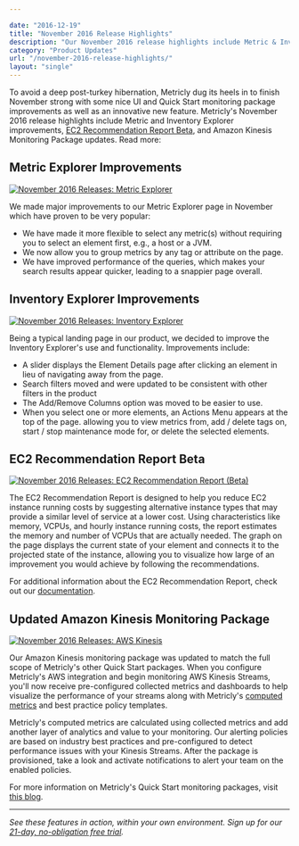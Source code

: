 ```yaml
---

date: "2016-12-19"
title: "November 2016 Release Highlights"
description: "Our November 2016 release highlights include Metric & Inventory Explorer improvements, EC2 Recommendation Report, & Amazon Kinesis Monitoring updates."
category: "Product Updates"
url: "/november-2016-release-highlights/"
layout: "single"
---
```



To avoid a deep post-turkey hibernation, Metricly dug its heels in to finish November strong with some nice UI and Quick Start monitoring package improvements as well as an innovative new feature. Metricly's November 2016 release highlights include Metric and Inventory Explorer improvements, [EC2 Recommendation Report Beta](https://www.metricly.com/ec2-cost-analysis-recommendations), and Amazon Kinesis Monitoring Package updates. Read more:

Metric Explorer Improvements
----------------------------

[![November 2016 Releases: Metric Explorer](https://www.metricly.com/wp-content/uploads/2017/07/metric_ex.png)](https://www.metricly.com/wp-content/uploads/2017/07/metric_ex.png)

We made major improvements to our Metric Explorer page in November which have proven to be very popular:

-   We have made it more flexible to select any metric(s) without requiring you to select an element first, e.g., a host or a JVM.
-   We now allow you to group metrics by any tag or attribute on the page.
-   We have improved performance of the queries, which makes your search results appear quicker, leading to a snappier page overall.

Inventory Explorer Improvements
-------------------------------

[![November 2016 Releases: Inventory Explorer](https://www.metricly.com/wp-content/uploads/2017/07/inv_ex.png)](https://www.metricly.com/wp-content/uploads/2017/07/inv_ex.png)

Being a typical landing page in our product, we decided to improve the Inventory Explorer's use and functionality. Improvements include:

-   A slider displays the Element Details page after clicking an element in lieu of navigating away from the page.
-   Search filters moved and were updated to be consistent with other filters in the product
-   The Add/Remove Columns option was moved to be easier to use.
-   When you select one or more elements, an Actions Menu appears at the top of the page. allowing you to view metrics from, add / delete tags on, start / stop maintenance mode for, or delete the selected elements.

EC2 Recommendation Report Beta
------------------------------

[![November 2016 Releases: EC2 Recommendation Report (Beta)](https://www.metricly.com/wp-content/uploads/2017/07/ec2_reco_report.png)](https://www.metricly.com/wp-content/uploads/2017/07/ec2_reco_report.png)

The EC2 Recommendation Report is designed to help you reduce EC2 instance running costs by suggesting alternative instance types that may provide a similar level of service at a lower cost. Using characteristics like memory, VCPUs, and hourly instance running costs, the report estimates the memory and number of VCPUs that are actually needed. The graph on the page displays the current state of your element and connects it to the projected state of the instance, allowing you to visualize how large of an improvement you would achieve by following the recommendations.

For additional information about the EC2 Recommendation Report, check out our [documentation](https://help.netuitive.com/Content/Reports/ec2_recommendation_report.htm).

Updated Amazon Kinesis Monitoring Package
-----------------------------------------

[![November 2016 Releases: AWS Kinesis](https://www.metricly.com/wp-content/uploads/2017/07/kinesis1.png)](https://www.metricly.com/wp-content/uploads/2017/07/kinesis1.png)

Our Amazon Kinesis monitoring package was updated to match the full scope of Metricly's other Quick Start packages. When you configure Metricly's AWS integration and begin monitoring AWS Kinesis Streams, you'll now receive pre-configured collected metrics and dashboards to help visualize the performance of your streams along with Metricly's [computed metrics](https://www.metricly.com/computed-monitoring-metrics) and best practice policy templates.

Metricly's computed metrics are calculated using collected metrics and add another layer of analytics and value to your monitoring. Our alerting policies are based on industry best practices and pre-configured to detect performance issues with your Kinesis Streams. After the package is provisioned, take a look and activate notifications to alert your team on the enabled policies.

For more information on Metricly's Quick Start monitoring packages, visit [this blog](https://www.metricly.com/aws-monitoring-best-practices-using-pre-configured-dashboards).

* * * * *

*See these features in action, within your own environment. Sign up for our [21-day, no-obligation free trial](https://www.metricly.com/signup).*
